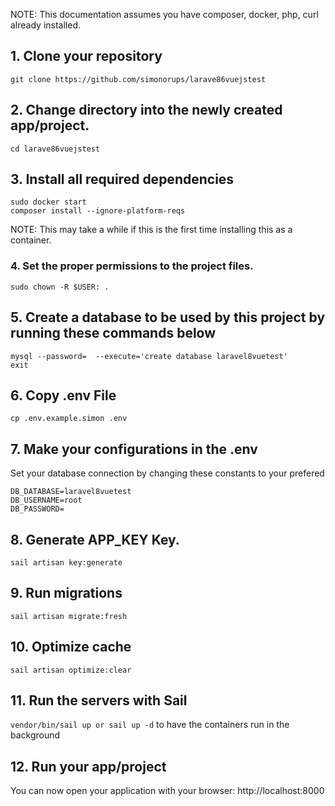 
NOTE: This documentation assumes you have composer, docker, php, curl already installed.

## 1. Clone your repository

```git clone https://github.com/simonorups/larave86vuejstest```

## 2. Change directory into the newly created app/project.

```cd larave86vuejstest```

## 3. Install all required dependencies

```
sudo docker start
composer install --ignore-platform-reqs
```

NOTE: This may take a while if this is the first time installing this as a container.

### 4. Set the proper permissions to the project files.

```sudo chown -R $USER: .```


## 5. Create a database to be used by this project by running these commands below

```
mysql --password=  --execute='create database laravel8vuetest'
exit
```

## 6. Copy .env File 

```cp .env.example.simon .env```

## 7. Make your configurations in the .env

Set your database connection by changing these constants to your prefered 
```
DB_DATABASE=laravel8vuetest
DB_USERNAME=root
DB_PASSWORD=

```

## 8. Generate APP_KEY Key.

```sail artisan key:generate```

## 9. Run migrations

```sail artisan migrate:fresh```

## 10. Optimize cache

```sail artisan optimize:clear```

## 11. Run the servers with Sail 

```vendor/bin/sail up or sail up -d``` to have the containers run in the background

## 12. Run your app/project

You can now open your application with your browser: http://localhost:8000
